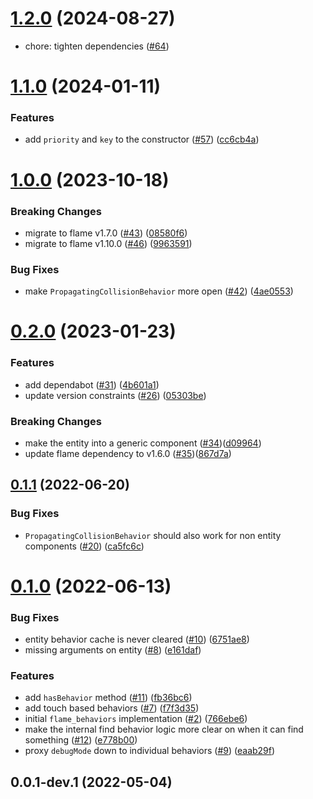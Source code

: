 # [1.2.0](https://github.com/VeryGoodOpenSource/flame_behaviors/compare/flame_behaviors-v1.1.0...flame_behaviors-v1.2.0) (2024-08-27)

- chore: tighten dependencies ([#64](https://github.com/VeryGoodOpenSource/flame_behaviors/pull/64))

# [1.1.0](https://github.com/VeryGoodOpenSource/flame_behaviors/compare/flame_behaviors-v1.0.0...flame_behaviors-v1.1.0) (2024-01-11)

### Features

- add `priority` and `key` to the constructor ([#57](https://github.com/VeryGoodOpenSource/flame_behaviors/pull/57)) ([cc6cb4a](https://github.com/VeryGoodOpenSource/flame_behaviors/commit/cc6cb4a635109a74d5002d7e16d0e5b3d7e0dce6))

# [1.0.0](https://github.com/VeryGoodOpenSource/flame_behaviors/compare/v0.2.0...flame_behaviors-1.0.0) (2023-10-18)

### Breaking Changes

- migrate to flame v1.7.0 ([#43](https://github.com/VeryGoodOpenSource/flame_behaviors/pull/43)) ([08580f6](https://github.com/VeryGoodOpenSource/flame_behaviors/commit/08580f656abb12f38c1b16913c9cf5397e2b95a8))
- migrate to flame v1.10.0 ([#46](https://github.com/VeryGoodOpenSource/flame_behaviors/pull/46)) ([9963591](https://github.com/VeryGoodOpenSource/flame_behaviors/commit/9963591d4c0cc1da389ba8446740f8747549b775))

### Bug Fixes

- make `PropagatingCollisionBehavior` more open ([#42](https://github.com/VeryGoodOpenSource/flame_behaviors/pull/42)) ([4ae0553](https://github.com/VeryGoodOpenSource/flame_behaviors/commit/4ae05534458ec7b66caf04e87afc5e8c25fba9ae))

# [0.2.0](https://github.com/VeryGoodOpenSource/flame_behaviors/compare/v0.1.1...v0.2.0) (2023-01-23)

### Features

- add dependabot ([#31](https://github.com/VeryGoodOpenSource/flame_behaviors/issues/31)) ([4b601a1](https://github.com/VeryGoodOpenSource/flame_behaviors/commit/4b601a1ff3a516e36ae850857f5c5e5a9de7303f))
- update version constraints ([#26](https://github.com/VeryGoodOpenSource/flame_behaviors/issues/26)) ([05303be](https://github.com/VeryGoodOpenSource/flame_behaviors/commit/05303beeae80df6055f3b3fc8f5630f2643d40fe))

### Breaking Changes
- make the entity into a generic component ([#34](https://github.com/VeryGoodOpenSource/flame_behaviors/pull/34))([d09964](https://github.com/VeryGoodOpenSource/flame_behaviors/commit/d0996471370a0764331da82433a874a1edecba20))
- update flame dependency to v1.6.0  ([#35](https://github.com/VeryGoodOpenSource/flame_behaviors/pull/35))([867d7a](https://github.com/VeryGoodOpenSource/flame_behaviors/commit/867d7a283980a643bd5c49eae4be147d4df3469e))

## [0.1.1](https://github.com/VeryGoodOpenSource/flame_behaviors/compare/v0.1.0...v0.1.1) (2022-06-20)

### Bug Fixes

- `PropagatingCollisionBehavior` should also work for non entity components ([#20](https://github.com/VeryGoodOpenSource/flame_behaviors/issues/20)) ([ca5fc6c](https://github.com/VeryGoodOpenSource/flame_behaviors/commit/ca5fc6c2862d58348a7b2a72814f58d370161982))

# [0.1.0](https://github.com/VeryGoodOpenSource/flame_behaviors/compare/v0.0.1-dev.1...v0.1.0) (2022-06-13)

### Bug Fixes

- entity behavior cache is never cleared ([#10](https://github.com/VeryGoodOpenSource/flame_behaviors/issues/10)) ([6751ae8](https://github.com/VeryGoodOpenSource/flame_behaviors/commit/6751ae85eefdc848dd8f4c6c221c3f5d49303aed))
- missing arguments on entity ([#8](https://github.com/VeryGoodOpenSource/flame_behaviors/issues/8)) ([e161daf](https://github.com/VeryGoodOpenSource/flame_behaviors/commit/e161daf360f49423355b4822ff4342bad00c6977))

### Features

- add `hasBehavior` method ([#11](https://github.com/VeryGoodOpenSource/flame_behaviors/issues/11)) ([fb36bc6](https://github.com/VeryGoodOpenSource/flame_behaviors/commit/fb36bc67c152d17fa98b56f88f42b1d86452c4ab))
- add touch based behaviors ([#7](https://github.com/VeryGoodOpenSource/flame_behaviors/issues/7)) ([f7f3d35](https://github.com/VeryGoodOpenSource/flame_behaviors/commit/f7f3d35cade614ca404dc84937777752dca3f5be))
- initial `flame_behaviors` implementation ([#2](https://github.com/VeryGoodOpenSource/flame_behaviors/issues/2)) ([766ebe6](https://github.com/VeryGoodOpenSource/flame_behaviors/commit/766ebe6f398cdb96e93425d86713760c0664075d))
- make the internal find behavior logic more clear on when it can find something ([#12](https://github.com/VeryGoodOpenSource/flame_behaviors/issues/12)) ([e778b00](https://github.com/VeryGoodOpenSource/flame_behaviors/commit/e778b00c06f0bdd3d973548458402e7a3fa051b1))
- proxy `debugMode` down to individual behaviors ([#9](https://github.com/VeryGoodOpenSource/flame_behaviors/issues/9)) ([eaab29f](https://github.com/VeryGoodOpenSource/flame_behaviors/commit/eaab29f3fd17412072e975bd11ebf2828adf548a))

## 0.0.1-dev.1 (2022-05-04)
